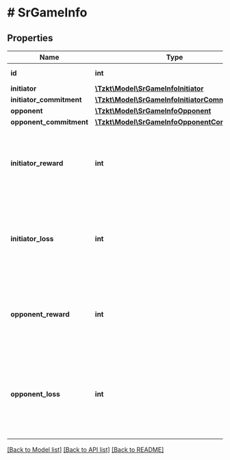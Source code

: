 # # SrGameInfo

## Properties

Name | Type | Description | Notes
------------ | ------------- | ------------- | -------------
**id** | **int** | Internal TzKT id. | [optional]
**initiator** | [**\Tzkt\Model\SrGameInfoInitiator**](SrGameInfoInitiator.md) |  | [optional]
**initiator_commitment** | [**\Tzkt\Model\SrGameInfoInitiatorCommitment**](SrGameInfoInitiatorCommitment.md) |  | [optional]
**opponent** | [**\Tzkt\Model\SrGameInfoOpponent**](SrGameInfoOpponent.md) |  | [optional]
**opponent_commitment** | [**\Tzkt\Model\SrGameInfoOpponentCommitment**](SrGameInfoOpponentCommitment.md) |  | [optional]
**initiator_reward** | **int** | In case the initiator won, this field will contain the reward amount (in mutez). | [optional]
**initiator_loss** | **int** | In case the initiator lost (including a &#x60;draw&#x60;), this field will contain the loss amount (in mutez). | [optional]
**opponent_reward** | **int** | In case the opponent won, this field will contain the reward amount (in mutez). | [optional]
**opponent_loss** | **int** | In case the opponent lost (including a &#x60;draw&#x60;), this field will contain the loss amount (in mutez). | [optional]

[[Back to Model list]](../../README.md#models) [[Back to API list]](../../README.md#endpoints) [[Back to README]](../../README.md)
